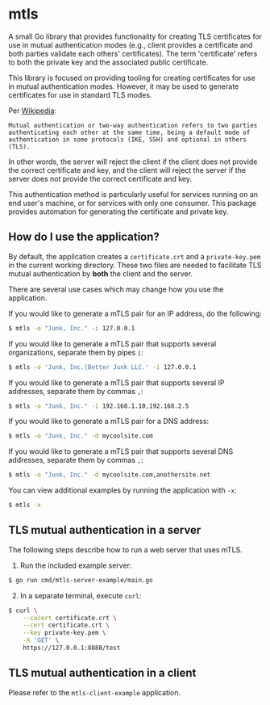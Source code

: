# mtls
A small Go library that provides functionality for creating TLS certificates
for use in mutual authentication modes (e.g., client provides a certificate
and both parties validate each others' certificates). The term 'certificate'
refers to both the private key and the associated public certificate.

This library is focused on providing tooling for creating certificates for
use in mutual authentication modes. However, it may be used to generate
certificates for use in standard TLS modes.

Per [Wikipedia](https://en.wikipedia.org/wiki/Mutual_authentication):
```
Mutual authentication or two-way authentication refers to two parties
authenticating each other at the same time, being a default mode of
authentication in some protocols (IKE, SSH) and optional in others (TLS).
```

In other words, the server will reject the client if the client does not
provide the correct certificate and key, and the client will reject the
server if the server does not provide the correct certificate and key.

This authentication method is particularly useful for services running on an
end user's machine, or for services with only one consumer. This package
provides automation for generating the certificate and private key.

## How do I use the application?
By default, the application creates a `certificate.crt` and a
`private-key.pem` in the current working directory. These two files are
needed to facilitate TLS mutual authentication by **both** the client and
the server.

There are several use cases which may change how you use the application.

If you would like to generate a mTLS pair for an IP address, do the following:
```bash
$ mtls -o "Junk, Inc." -i 127.0.0.1
```

If you would like to generate a mTLS pair that supports several organizations,
separate them by pipes `|`:
```bash
$ mtls -o 'Junk, Inc.|Better Junk LLC.' -i 127.0.0.1
```

If you would like to generate a mTLS pair that supports several IP addresses,
separate them by commas `,`:
```bash
$ mtls -o "Junk, Inc." -i 192.168.1.10,192.168.2.5
```

If you would like to generate a mTLS pair for a DNS address:
```bash
$ mtls -o "Junk, Inc." -d mycoolsite.com
```

If you would like to generate a mTLS pair that supports several DNS addresses,
separate them by commas `,`:
```bash
$ mtls -o "Junk, Inc." -d mycoolsite.com,anothersite.net
```

You can view additional examples by running the application with `-x`:
```bash
$ mtls -x
```

## TLS mutual authentication in a server
The following steps describe how to run a web server that uses mTLS.

1. Run the included example server:
```bash
$ go run cmd/mtls-server-example/main.go
```

2. In a separate terminal, execute `curl`:
```bash
$ curl \
    --cacert certificate.crt \
    --cert certificate.crt \
    --key private-key.pem \
    -X 'GET' \
    https://127.0.0.1:8888/test
```

## TLS mutual authentication in a client
Please refer to the `mtls-client-example` application.
